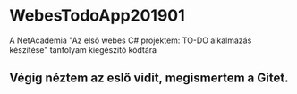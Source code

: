 # WebesTodoApp201901
A NetAcademia "Az első webes C# projektem: TO-DO alkalmazás készítése" tanfolyam kiegészítő kódtára
## Végig néztem az eslő vidit, megismertem a Gitet. 